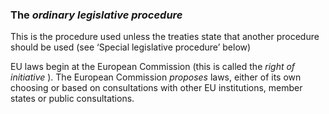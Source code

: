 ###  The _ordinary legislative procedure_

This is the procedure used unless the treaties state that another procedure
should be used (see ‘Special legislative procedure’ below)

EU laws begin at the European Commission (this is called the _right of
initiative_ ). The European Commission _proposes_ laws, either of its own
choosing or based on consultations with other EU institutions, member states
or public consultations.
